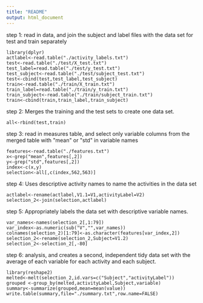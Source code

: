 ```yaml
---
title: "README"
output: html_document
---
```


step 1: read in data, and join the subject and label files with the data set for test and train separately
```
library(dplyr)
actlabel<-read.table("./activity_labels.txt")
test<-read.table("./test/X_test.txt")
test_label=read.table("./test/y_test.txt")
test_subject<-read.table("./test/subject_test.txt")
test<-cbind(test,test_label,test_subject)
train<-read.table("./train/X_train.txt")
train_label=read.table("./train/y_train.txt")
train_subject<-read.table("./train/subject_train.txt")
train<-cbind(train,train_label,train_subject)
```

step 2: Merges the training and the test sets to create one data set.
```
all<-rbind(test,train)
```

step 3: read in measures table, and select only variable columns from the merged table with "mean" or "std" in variable names
```
features<-read.table("./features.txt")
x<-grep("mean",features[,2])
y<-grep("std",features[,2])
index<-c(x,y)
selection<-all[,c(index,562,563)]
```

step 4: Uses descriptive activity names to name the activities in the data set
```
actlabel<-rename(actlabel,V1.1=V1,activityLabel=V2)
selection_2<-join(selection,actlabel)
```

step 5: Appropriately labels the data set with descriptive variable names. 
```
var_names<-names(selection_2[,1:79])
var_index<-as.numeric(sub("V","",var_names))
colnames(selection_2)[1:79]<-as.character(features[var_index,2])
selection_2<-rename(selection_2,Subject=V1.2)
selection_2<-selection_2[,-80]
```


step 6: analysis, and creates a second, independent tidy data set with the average of each variable for each activity and each subject.
```
library(reshape2)
melted<-melt(selection_2,id.vars=c("Subject","activityLabel"))
grouped <-group_by(melted,activityLabel,Subject,variable)
summary<-summarize(grouped,mean=mean(value))
write.table(summary,file="./summary.txt",row.name=FALSE)

```


        
        
        



